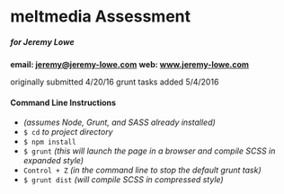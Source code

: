 # meltmedia Assessment
##### for Jeremy Lowe
**email: jeremy@jeremy-lowe.com**
**web: www.jeremy-lowe.com**

originally submitted 4/20/16 
grunt tasks added 5/4/2016

#### Command Line Instructions
* *(assumes Node, Grunt, and SASS already installed)*
* `$ cd` *to project directory*
* `$ npm install`
* `$ grunt` *(this will launch the page in a browser and compile SCSS in expanded style)*
* `Control + Z` *(in the command line to stop the default grunt task)*
* `$ grunt dist` *(will compile SCSS in compressed style)*

